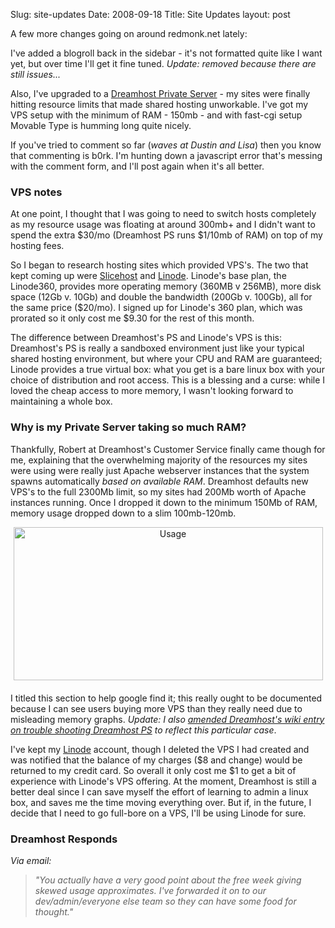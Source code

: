 Slug: site-updates
Date: 2008-09-18
Title: Site Updates
layout: post

A few more changes going on around redmonk.net lately:

I've added a blogroll back in the sidebar - it's not formatted quite like I want yet, but over time I'll get it fine tuned. *Update: removed because there are still issues...*

Also, I've upgraded to a [Dreamhost Private Server](http://www.dreamhost.com/hosting-vps.html) - my sites were finally hitting resource limits that made shared hosting unworkable. I've got my VPS setup with the minimum of RAM - 150mb - and with fast-cgi setup Movable Type is humming long quite nicely.

If you've tried to comment so far (*waves at Dustin and Lisa*) then you know that commenting is b0rk. I'm hunting down a javascript error that's messing with the comment form, and I'll post again when it's all better.

### VPS notes

At one point, I thought that I was going to need to switch hosts completely as my resource usage was floating at around 300mb+ and I didn't want to spend the extra $30/mo (Dreamhost PS runs $1/10mb of RAM) on top of my hosting fees.

So I began to research hosting sites which provided VPS's. The two that kept coming up were [Slicehost](http://slicehost.com) and [Linode](http://linode.com). Linode's base plan, the Linode360, provides more operating memory (360MB v 256MB), more disk space (12Gb v. 10Gb) and double the bandwidth (200Gb v. 100Gb), all for the same price ($20/mo). I signed up for Linode's 360 plan, which was prorated so it only cost me $9.30 for the rest of this month.

The difference between Dreamhost's PS and Linode's VPS is this: Dreamhost's PS is really a sandboxed environment just like your typical shared hosting environment, but where your CPU and RAM are guaranteed; Linode provides a true virtual box: what you get is a bare linux box with your choice of distribution and root access. This is a blessing and a curse: while I loved the cheap access to more memory, I wasn't looking forward to maintaining a whole box.

### Why is my Private Server taking so much RAM?

Thankfully, Robert at Dreamhost's Customer Service finally came though for me, explaining that the overwhelming majority of the resources my sites were using were really just Apache webserver instances that the system spawns automatically *based on available RAM*. Dreamhost defaults new VPS's to the full 2300Mb limit, so my sites had 200Mb worth of Apache instances running. Once I dropped it down to the minimum 150Mb of RAM, memory usage dropped down to a slim 100mb-120mb.

<span class="mt-enclosure mt-enclosure-image" style="display: inline;"><img  alt="Usage" class="mt-image-center at-xid-6a010534988cd3970b0120a5b36959970c " height="245" src="https://steveivy.typepad.com/.a/6a010534988cd3970b0120a5b36959970c-pi" style="text-align: center; display: block; margin: 0 auto 20px;" width="495" /></span>

I titled this section to help google find it; this really ought to be documented because I can see users buying more VPS than they really need due to misleading memory graphs. *Update: I also [amended Dreamhost's wiki entry on trouble shooting Dreamhost PS](http://wiki.dreamhost.com/DreamHost_PS_Troubleshooting#Overloaded_DreamHost_PS) to reflect this particular case*.

I've kept my [Linode](http://linode.com) account, though I deleted the VPS I had created and was notified that the balance of my charges ($8 and change) would be returned to my credit card. So overall it only cost me $1 to get a bit of experience with Linode's VPS offering. At the moment, Dreamhost is still a better deal since I can save myself the effort of learning to admin a linux box, and saves me the time moving everything over. But if, in the future, I decide that I need to go full-bore on a VPS, I'll be using Linode for sure.

### Dreamhost Responds

*Via email:*

> *"You actually have a very good point about the free week
giving skewed usage approximates. I've forwarded it on to our
dev/admin/everyone else team so they can have some food for thought."*
